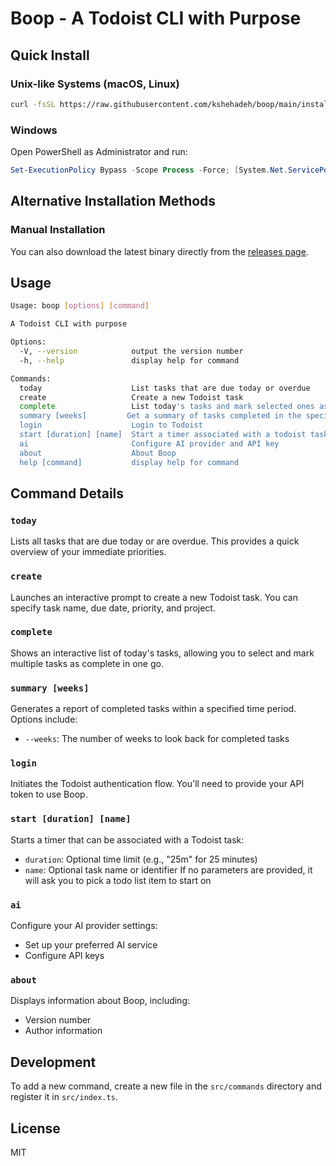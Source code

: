 # Boop - A Todoist CLI with Purpose

## Quick Install

### Unix-like Systems (macOS, Linux)

```bash
curl -fsSL https://raw.githubusercontent.com/kshehadeh/boop/main/install.sh | bash
```

### Windows

Open PowerShell as Administrator and run:

```powershell
Set-ExecutionPolicy Bypass -Scope Process -Force; [System.Net.ServicePointManager]::SecurityProtocol = [System.Net.ServicePointManager]::SecurityProtocol -bor 3072; iex ((New-Object System.Net.WebClient).DownloadString('https://raw.githubusercontent.com/kshehadeh/boop/main/install.ps1'))
```

## Alternative Installation Methods

### Manual Installation

You can also download the latest binary directly from the [releases page](https://github.com/kshehadeh/boop/releases).

## Usage

```bash
Usage: boop [options] [command]

A Todoist CLI with purpose

Options:
  -V, --version            output the version number
  -h, --help               display help for command

Commands:
  today                    List tasks that are due today or overdue
  create                   Create a new Todoist task
  complete                 List today's tasks and mark selected ones as complete
  summary [weeks]         Get a summary of tasks completed in the specified time period
  login                    Login to Todoist
  start [duration] [name]  Start a timer associated with a todoist task or just start an anonymous timer.
  ai                       Configure AI provider and API key
  about                    About Boop
  help [command]           display help for command
```

## Command Details

### `today`

Lists all tasks that are due today or are overdue. This provides a quick overview of your immediate priorities.

### `create`

Launches an interactive prompt to create a new Todoist task. You can specify task name, due date, priority, and project.

### `complete`

Shows an interactive list of today's tasks, allowing you to select and mark multiple tasks as complete in one go.

### `summary [weeks]`

Generates a report of completed tasks within a specified time period. Options include:

- `--weeks`: The number of weeks to look back for completed tasks

### `login`

Initiates the Todoist authentication flow. You'll need to provide your API token to use Boop.

### `start [duration] [name]`

Starts a timer that can be associated with a Todoist task:

- `duration`: Optional time limit (e.g., "25m" for 25 minutes)
- `name`: Optional task name or identifier
If no parameters are provided, it will ask you to pick a todo list item to start on

### `ai`

Configure your AI provider settings:

- Set up your preferred AI service
- Configure API keys

### `about`

Displays information about Boop, including:

- Version number
- Author information


## Development

To add a new command, create a new file in the `src/commands` directory and register it in `src/index.ts`.

## License

MIT
